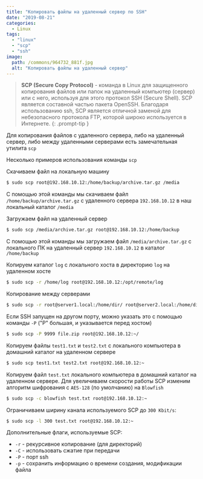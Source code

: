 ```yaml
---
title: "Копировать файлы на удаленный сервер по SSH"
date: "2019-08-21"
categories: 
  - Linux
tags: 
  - "linux"
  - "scp"
  - "ssh"
image:
  path: /commons/964732_881f.jpg
  alt: "Копировать файлы на удаленный сервер"
---
```


> **SCP (Secure Copy Protocol)** - команда в Linux для защищенного копирования файлов или папок на удаленный компьютер (сервер) или с него, используя для этого протокол SSH (Secure Shell). SCP является составной частью пакета OpenSSH. Благодаря использованию ssh, SCP является отличной заменой для небезопасного протокола FTP, которой широко используется в Интернете.
{: .prompt-tip }

Для копирования файлов с удаленного сервера, либо на удаленный сервер, либо между удаленными серверами есть замечательная утилита `scp`

Несколько примеров использования команды `scp`

Скачиваем файл на локальную машину

```sh
$ sudo scp root@192.168.10.12:/home/backup/archive.tar.gz /media
```

С помощью этой команды мы скачиваем файл `/home/backup/archive.tar.gz` с удаленного сервера `192.168.10.12` в наш локальный каталог `/media`

Загружаем файл на удаленный сервер

```sh
$ sudo scp /media/archive.tar.gz root@192.168.10.12:/home/backup
```

С помощью этой команды мы загружаем файл `/media/archive.tar.gz` с локального ПК на удаленный сервер `192.168.10.12` в каталог `/home/backup`

Копируем каталог `log` с локального хоста в директорию `log` на удаленном хосте

```sh
$ sudo scp -r /home/log root@192.168.10.12:/opt/remote/log
```

Копирование между серверами

```sh
$ sudo scp -r root@server1.local:/home/dir/ root@server2.local:/home/dir/
```

Если SSH запущен на другом порту, можно указать это с помощью команды `-P` ("P" большая, и указывается перед хостом)

```sh
$ sudo scp -P 9999 file.zip root@192.168.10.12:~/
```

Копируем файлы `test1.txt` и `test2.txt` с локального компьютера в домашний каталог на удаленном сервере

```sh
$ sudo scp test1.txt test2.txt root@192.168.10.12:~
```

Копируем файл `test.txt` локального компьютера в домашний каталог на удаленном сервере. Для увеличиваем скорости работы SCP изменим алгоритм шифрования с `AES-128` (по умолчанию) на `Blowfish`

```sh
$ sudo scp -c blowfish test.txt root@192.168.10.12:~
```

Ограничиваем ширину канала используемого SCP до `300 Kbit/s`:

```sh
$ sudo scp -l 300 test.txt root@192.168.10.12:~
```

Дополнительные флаги, используемые SCP:

- `-r` - рекурсивное копирование (для директорий)
- `-C` - использовать сжатие при передачи
- `-P` - порт ssh
- `-p` - сохранить информацию о времени создания, модификации файла
